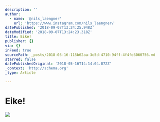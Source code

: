 ```yaml
---
description: ''
author:
  - name: '@nils_laengner'
    url: 'https://www.instagram.com/nils_laengner/'
datePublished: '2018-09-07T13:24:25.948Z'
dateModified: '2018-09-07T13:24:23.318Z'
title: Eike!
publisher: {}
via: {}
inFeed: true
sourcePath: _posts/2018-05-16-115b62aa-3c5d-4710-94ff-4f4fe3060756.md
starred: false
datePublishedOriginal: '2018-05-16T14:14:04.072Z'
_context: 'http://schema.org'
_type: Article

---
```

# Eike!
![](https://the-grid-user-content.s3-us-west-2.amazonaws.com/12cc3193-9e3b-45c6-b255-4c6e318911fc.jpg)